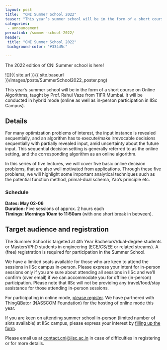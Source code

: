 ```yaml
---
layout: post
title:  "CNI Summer School 2022"
teaser: "This year’s summer school will be in the form of a short course on Online Algorithms, taught by Prof. Rahul Vaze from TIFR Mumbai. It will be conducted in hybrid mode (online as well as in-person participation in IISc Campus)."
categories: 
 - announcement
permalink: /summer-school-2022/
header:
 title: "CNI Summer School 2022"
 background-color: "#334d5c"

---
```

The 2022 edition of CNI Summer school is here!

![]({{ site.url }}{{ site.baseurl }}/images/posts/SummerSchool2022_poster.png)

This year’s summer school will be in the form of a short course on Online Algorithms, taught by Prof. Rahul Vaze from TIFR Mumbai. It will be conducted in hybrid mode (online as well as in-person participation in IISc Campus).

## Details
For many optimization problems of interest, the input instance is revealed sequentially, and an algorithm has to execute/make irrevocable decisions sequentially with partially revealed input, amid uncertainty about the future input. This sequential decision setting is generally referred to as the online setting, and the corresponding algorithm as an online algorithm.

In this series of five lectures, we will cover five basic online decision problems, that are also well motivated from applications. Through these five problems, we will highlight some important analytical techniques such as the potential function method, primal-dual schema, Yao’s principle etc.

### Schedule

**Dates: May 02-06**<br>
**Duration:** Five sessions of approx. 2 hours each<br>
**Timings: Mornings 10am to 11:50am** (with one short break in between).<br>

## Target audience and registration
The Summer School is targeted at 4th Year Bachelors’/dual-degree students or Masters’/PhD students in engineering (ECE/CS/EE or related streams). A (free) registration is required for participation in the Summer School.

We have a limited seats available for those who are keen to attend the sessions in IISc campus in-person. Please express your intent for in-person sessions only if you are sure about attending all sessions in IISc and we’ll confirm (over email) if we can accommodate you for offline (in-person) participation. Please note that IISc will not be providing any travel/food/stay assistance for those attending in-person sessions.

For participating in online mode, [please register](https://thingqbator.nasscomfoundation.org/main/eventdetail/6255754bcc00986bcbb1563f). We have partnered with ThingQBator (NASSCOM Foundation) for the hosting of online mode this year.

If you are keen on attending summer school in-person (limited number of slots available) at IISc campus, please express your interest by [filling up the form](https://forms.gle/UDqqxHFTWLfzh9Yu5).

Please email us at contact.cni@iisc.ac.in in case of difficulties in registering or for more details.

